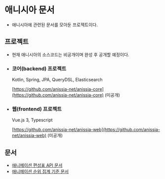 # 애니시아 문서
- 애니시아에 관련된 문서를 모아둔 프로젝트이다.

## 프로젝트

- 현재 애니시아의 소스코드는 비공개이며 완성 후 공개할 예정이다.
- ### 코어(backend) 프로젝트
  Kotlin, Spring, JPA, QueryDSL, Elasticsearch
  
  [https://github.com/anissia-net/anissia-core](https://github.com/anissia-net/anissia-core) (미공개)

- ### 웹(frontend) 프로젝트
  Vue.js 3, Typescript
  
  [https://github.com/anissia-net/anissia-web](https://github.com/anissia-net/anissia-web) (미공개)

## 문서
- [애니메이션 편성표 API 문서](api_anime_schdule.md)
- [애니메이션 순위 집계 기준 문서](doc_anime_rank.md)

